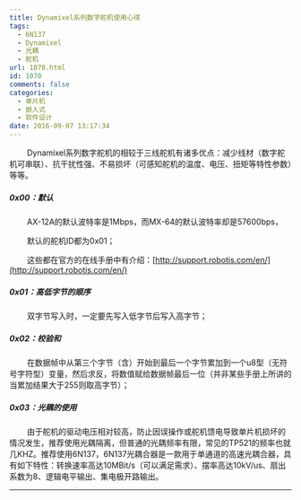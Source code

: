 ```yaml
---
title: Dynamixel系列数字舵机使用心得
tags:
  - 6N137
  - Dynamixel
  - 光耦
  - 舵机
url: 1070.html
id: 1070
comments: false
categories:
  - 单片机
  - 嵌入式
  - 软件设计
date: 2016-09-07 13:17:34
---
```


        Dynamixel系列数字舵机的相较于三线舵机有诸多优点：减少线材（数字舵机可串联）、抗干扰性强、不易损坏（可感知舵机的温度、电压、扭矩等特性参数）等等。

##### **0x00**：默认

        AX-12A的默认波特率是1Mbps，而MX-64的默认波特率却是57600bps，

        默认的舵机ID都为0x01；

        这些都在官方的在线手册中有介绍：[http://support.robotis.com/en/](http://support.robotis.com/en/)

##### **0x01**：高低字节的顺序

        双字节写入时，一定要先写入低字节后写入高字节；

##### **0x02**：校验和

        在数据帧中从第三个字节（含）开始到最后一个字节累加到一个u8型（无符号字符型）变量，然后求反，将数值赋给数据帧最后一位（并非某些手册上所讲的当累加结果大于255则取高字节）；

##### **0x03**：光耦的使用

        由于舵机的驱动电压相对较高，防止因误操作或舵机馈电导致单片机损坏的情况发生，推荐使用光耦隔离，但普通的光耦频率有限，常见的TP521的频率也就几KHZ。推荐使用6N137，6N137光耦合器是一款用于单通道的高速光耦合器，具有如下特性：转换速率高达10MBit/s（可以满足需求）、摆率高达10kV/us、扇出系数为8、逻辑电平输出、集电极开路输出。

* * *